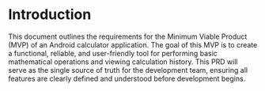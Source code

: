 # Introduction

This document outlines the requirements for the Minimum Viable Product (MVP) of an Android calculator application. The goal of this MVP is to create a functional, reliable, and user-friendly tool for performing basic mathematical operations and viewing calculation history. This PRD will serve as the single source of truth for the development team, ensuring all features are clearly defined and understood before development begins.